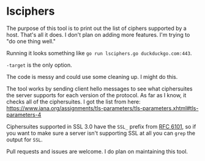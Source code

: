 # lsciphers

The purpose of this tool is to print out the list of ciphers supported by a host. That's all it does. I don't plan on adding more features. I'm trying to "do one thing well."

Running it looks something like `go run lsciphers.go duckduckgo.com:443`.

`-target` is the only option.

The code is messy and could use some cleaning up. I might do this.

The tool works by sending client hello messages to see what ciphersuites the server supports for each version of the protocol. As far as I know, it checks all of the ciphersuites. I got the list from here: https://www.iana.org/assignments/tls-parameters/tls-parameters.xhtml#tls-parameters-4

Ciphersuites supported in SSL 3.0 have the `SSL_` prefix from [RFC 6101](https://tools.ietf.org/html/rfc6101), so if you want to make sure a server isn't supporting SSL at all you can `grep` the output for `SSL`.

Pull requests and issues are welcome. I do plan on maintaining this tool.
